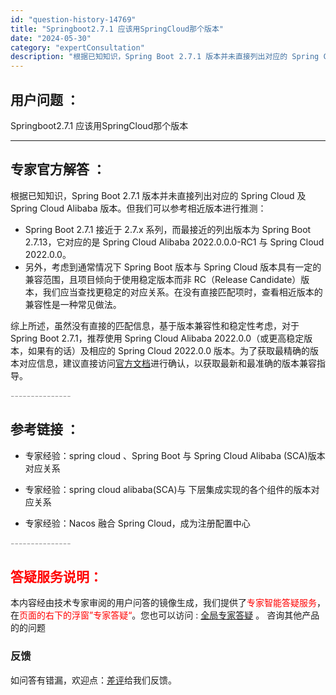 ```yaml
---
id: "question-history-14769"
title: "Springboot2.7.1 应该用SpringCloud那个版本"
date: "2024-05-30"
category: "expertConsultation"
description: "根据已知知识，Spring Boot 2.7.1 版本并未直接列出对应的 Spring Cloud 及 Spring Cloud Alibaba 版本。但我们可以参考相近版本进行推测：- Spring Boot 2.7.1 接近于 2.7.x 系列，而最接近的列出版本为 Spring Boot 2."
---
```


## 用户问题 ： 
 Springboot2.7.1 应该用SpringCloud那个版本  

---------------
## 专家官方解答 ：

根据已知知识，Spring Boot 2.7.1 版本并未直接列出对应的 Spring Cloud 及 Spring Cloud Alibaba 版本。但我们可以参考相近版本进行推测：

- Spring Boot 2.7.1 接近于 2.7.x 系列，而最接近的列出版本为 Spring Boot 2.7.13，它对应的是 Spring Cloud Alibaba 2022.0.0.0-RC1 与 Spring Cloud 2022.0.0。
- 另外，考虑到通常情况下 Spring Boot 版本与 Spring Cloud 版本具有一定的兼容范围，且项目倾向于使用稳定版本而非 RC（Release Candidate）版本，我们应当查找更稳定的对应关系。在没有直接匹配项时，查看相近版本的兼容性是一种常见做法。

综上所述，虽然没有直接的匹配信息，基于版本兼容性和稳定性考虑，对于 Spring Boot 2.7.1，推荐使用 Spring Cloud Alibaba 2022.0.0（或更高稳定版本，如果有的话）及相应的 Spring Cloud 2022.0.0 版本。为了获取最精确的版本对应信息，建议直接访问[官方文档](https://sca.aliyun.com/docs/2023/overview/version-explain/)进行确认，以获取最新和最准确的版本兼容指导。


<font color="#949494">---------------</font> 


## 参考链接 ：

* 专家经验：spring cloud 、Spring Boot 与 Spring Cloud Alibaba (SCA)版本对应关系 
 
 * 专家经验：spring cloud alibaba(SCA)与 下层集成实现的各个组件的版本对应关系 
 
 * 专家经验：Nacos 融合 Spring Cloud，成为注册配置中心 


 <font color="#949494">---------------</font> 
 


## <font color="#FF0000">答疑服务说明：</font> 

本内容经由技术专家审阅的用户问答的镜像生成，我们提供了<font color="#FF0000">专家智能答疑服务</font>，在<font color="#FF0000">页面的右下的浮窗”专家答疑“</font>。您也可以访问 : [全局专家答疑](https://answer.opensource.alibaba.com/docs/intro) 。 咨询其他产品的的问题

### 反馈
如问答有错漏，欢迎点：[差评](https://ai.nacos.io/user/feedbackByEnhancerGradePOJOID?enhancerGradePOJOId=14795)给我们反馈。
